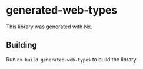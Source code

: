 # generated-web-types

This library was generated with [Nx](https://nx.dev).

## Building

Run `nx build generated-web-types` to build the library.
